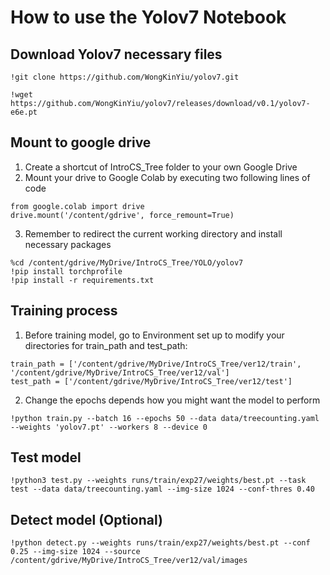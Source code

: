 # How to use the Yolov7 Notebook
## Download Yolov7 necessary files
```
!git clone https://github.com/WongKinYiu/yolov7.git
```
```
!wget https://github.com/WongKinYiu/yolov7/releases/download/v0.1/yolov7-e6e.pt
```
## Mount to google drive
1. Create a shortcut of IntroCS_Tree folder to your own Google Drive
2. Mount your drive to Google Colab by executing two following lines of code
```
from google.colab import drive
drive.mount('/content/gdrive', force_remount=True)
```
3. Remember to redirect the current working directory and install necessary packages
```
%cd /content/gdrive/MyDrive/IntroCS_Tree/YOLO/yolov7
!pip install torchprofile
!pip install -r requirements.txt
```
## Training process
1. Before training model, go to Environment set up to modify your directories for train_path and test_path:
```
train_path = ['/content/gdrive/MyDrive/IntroCS_Tree/ver12/train', '/content/gdrive/MyDrive/IntroCS_Tree/ver12/val']
test_path = ['/content/gdrive/MyDrive/IntroCS_Tree/ver12/test']
```
2. Change the epochs depends how you might want the model to perform
```
!python train.py --batch 16 --epochs 50 --data data/treecounting.yaml --weights 'yolov7.pt' --workers 8 --device 0
```

## Test model
```
!python3 test.py --weights runs/train/exp27/weights/best.pt --task test --data data/treecounting.yaml --img-size 1024 --conf-thres 0.40
```
## Detect model (Optional)
```
!python detect.py --weights runs/train/exp27/weights/best.pt --conf 0.25 --img-size 1024 --source /content/gdrive/MyDrive/IntroCS_Tree/ver12/val/images
```
